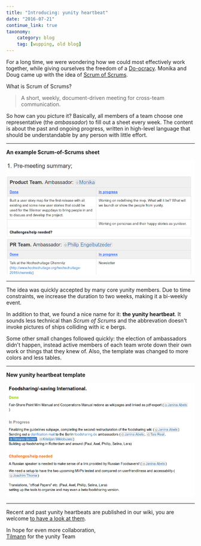 ```yaml
---
title: "Introducing: yunity heartbeat"
date: "2016-07-21"
continue_link: true
taxonomy:
    category: blog
    tag: [wupping, old blog]
---
```

    

For a long time, we were wondering how we could most effectively work together, while giving ourselves the freedom of a [Do-ocracy](https://www.noisebridge.net/wiki/Do-ocracy). Monika and Doug came up with the idea of [Scrum of Scrums](https://yunity.atlassian.net/wiki/pages/viewpage.action?pageId=32440687).

What is Scrum of Scrums?
>A short, weekly, document-driven meeting for cross-team communication.

So how can you picture it? Basically, all members of a team choose one representative (the _ambassador_) to fill out a sheet every week. The content is about the past and ongoing progress, written in high-level language that should be understandable by any person with little effort.

---
**An example Scrum-of-Scrums sheet**

![](scrum-of-scrums1.png)


---

The idea was quickly accepted by many core yunity members. Due to time constraints, we increase the duration to two weeks, making it a bi-weekly event.

In addition to that, we found a nice name for it: **the yunity heartbeat**. It sounds less technical than _Scrum of Scrums_ and the abbrevation doesn't invoke pictures of ships colliding with ic e bergs.

Some other small changes followed quickly: the election of ambassadors didn't happen, instead active members of each team wrote down their own work or things that they knew of. Also, the template was changed to more colors and less tables.

---
**New yunity heartbeat template**

![](scrumofscrums2.png)

---

Recent and past yunity heartbeats are published in our wiki, you are welcome [to have a look at them](https://yunity.atlassian.net/wiki/pages/viewrecentblogposts.action?key=YUN).

In hope for even more collaboration,<br>
[Tilmann](https://yunity.atlassian.net/wiki/display/~tiltec) for the yunity Team